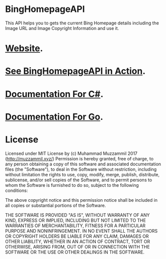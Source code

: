 # BingHomepageAPI
This API helps you to gets the current Bing Homepage details including the Image URL and Image Copyright Information and use it.
# [Website](http://muzzammil.xyz/git/bing/?ref=github).
# [See BingHomepageAPI in Action](https://github.com/muhammadmuzzammil1998/BingWallpaper).
# [Documentation For C#](http://muzzammil.xyz/git/bing/CSdocumentation.php?ref=github).
# [Documentation For Go](http://muzzammil.xyz/git/bing/GOdocumentation.php?ref=github).
# License
Licensed under MIT License by (c) Muhammad Muzzammil 2017 (http://muzzammil.xyz/)
Permission is hereby granted, free of charge, to any person obtaining a copy of this 
software and associated documentation files (the "Software"), to deal in the Software 
without restriction, including without limitation the rights to use, copy, modify, 
merge, publish, distribute, sublicense, and/or sell copies of the Software, and to 
permit persons to whom the Software is furnished to do so, subject to the following 
conditions:

The above copyright notice and this permission notice shall be included in all copies 
or substantial portions of the Software.

THE SOFTWARE IS PROVIDED "AS IS", WITHOUT WARRANTY OF ANY KIND, EXPRESS OR IMPLIED, 
INCLUDING BUT NOT LIMITED TO THE WARRANTIES OF MERCHANTABILITY, FITNESS FOR A PARTICULAR 
PURPOSE AND NONINFRINGEMENT. IN NO EVENT SHALL THE AUTHORS OR COPYRIGHT HOLDERS BE LIABLE 
FOR ANY CLAIM, DAMAGES OR OTHER LIABILITY, WHETHER IN AN ACTION OF CONTRACT, TORT OR 
OTHERWISE, ARISING FROM, OUT OF OR IN CONNECTION WITH THE SOFTWARE OR THE USE OR OTHER 
DEALINGS IN THE SOFTWARE.
